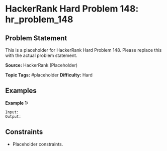 # HackerRank Hard Problem 148: hr_problem_148

## Problem Statement

This is a placeholder for HackerRank Hard Problem 148.
Please replace this with the actual problem statement.

**Source:** HackerRank (Placeholder)

**Topic Tags:** #placeholder
**Difficulty:** Hard

## Examples

**Example 1:**

```
Input:
Output:
```

## Constraints

- Placeholder constraints.
